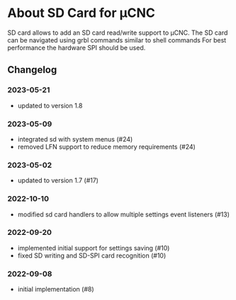 # About SD Card for µCNC

SD card allows to add an SD card read/write support to µCNC.
The SD card can be navigated using grbl commands similar to shell commands
For best performance the hardware SPI should be used.

## Changelog

### 2023-05-21

- updated to version 1.8

### 2023-05-09

- integrated sd with system menus (#24)
- removed LFN support to reduce memory requirements (#24)

### 2023-05-02

- updated to version 1.7 (#17)

### 2022-10-10

- modified sd card handlers to allow multiple settings event listeners (#13)

### 2022-09-20

- implemented initial support for settings saving (#10)
- fixed SD writing and SD-SPI card recognition (#10)

### 2022-09-08

- initial implementation (#8)

